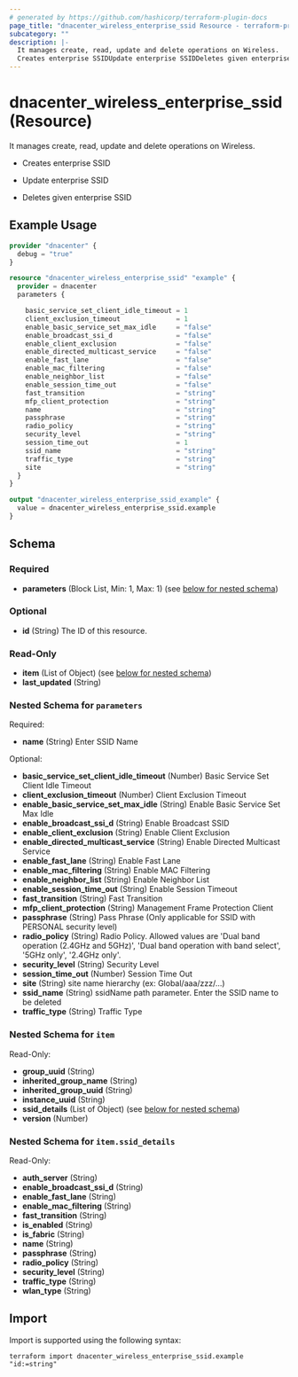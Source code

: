 ```yaml
---
# generated by https://github.com/hashicorp/terraform-plugin-docs
page_title: "dnacenter_wireless_enterprise_ssid Resource - terraform-provider-dnacenter"
subcategory: ""
description: |-
  It manages create, read, update and delete operations on Wireless.
  Creates enterprise SSIDUpdate enterprise SSIDDeletes given enterprise SSID
---
```


# dnacenter_wireless_enterprise_ssid (Resource)

It manages create, read, update and delete operations on Wireless.

- Creates enterprise SSID

- Update enterprise SSID

- Deletes given enterprise SSID

## Example Usage

```terraform
provider "dnacenter" {
  debug = "true"
}

resource "dnacenter_wireless_enterprise_ssid" "example" {
  provider = dnacenter
  parameters {

    basic_service_set_client_idle_timeout = 1
    client_exclusion_timeout              = 1
    enable_basic_service_set_max_idle     = "false"
    enable_broadcast_ssi_d                = "false"
    enable_client_exclusion               = "false"
    enable_directed_multicast_service     = "false"
    enable_fast_lane                      = "false"
    enable_mac_filtering                  = "false"
    enable_neighbor_list                  = "false"
    enable_session_time_out               = "false"
    fast_transition                       = "string"
    mfp_client_protection                 = "string"
    name                                  = "string"
    passphrase                            = "string"
    radio_policy                          = "string"
    security_level                        = "string"
    session_time_out                      = 1
    ssid_name                             = "string"
    traffic_type                          = "string"
    site                                  = "string"
  }
}

output "dnacenter_wireless_enterprise_ssid_example" {
  value = dnacenter_wireless_enterprise_ssid.example
}
```

<!-- schema generated by tfplugindocs -->
## Schema

### Required

- **parameters** (Block List, Min: 1, Max: 1) (see [below for nested schema](#nestedblock--parameters))

### Optional

- **id** (String) The ID of this resource.

### Read-Only

- **item** (List of Object) (see [below for nested schema](#nestedatt--item))
- **last_updated** (String)

<a id="nestedblock--parameters"></a>
### Nested Schema for `parameters`

Required:

- **name** (String) Enter SSID Name

Optional:

- **basic_service_set_client_idle_timeout** (Number) Basic Service Set Client Idle Timeout
- **client_exclusion_timeout** (Number) Client Exclusion Timeout
- **enable_basic_service_set_max_idle** (String) Enable Basic Service Set Max Idle
- **enable_broadcast_ssi_d** (String) Enable Broadcast SSID
- **enable_client_exclusion** (String) Enable Client Exclusion
- **enable_directed_multicast_service** (String) Enable Directed Multicast Service
- **enable_fast_lane** (String) Enable Fast Lane
- **enable_mac_filtering** (String) Enable MAC Filtering
- **enable_neighbor_list** (String) Enable Neighbor List
- **enable_session_time_out** (String) Enable Session Timeout
- **fast_transition** (String) Fast Transition
- **mfp_client_protection** (String) Management Frame Protection Client
- **passphrase** (String) Pass Phrase (Only applicable for SSID with PERSONAL security level)
- **radio_policy** (String) Radio Policy. Allowed values are 'Dual band operation (2.4GHz and 5GHz)', 'Dual band operation with band select', '5GHz only', '2.4GHz only'.
- **security_level** (String) Security Level
- **session_time_out** (Number) Session Time Out
- **site** (String) site name hierarchy (ex: Global/aaa/zzz/...)
- **ssid_name** (String) ssidName path parameter. Enter the SSID name to be deleted
- **traffic_type** (String) Traffic Type


<a id="nestedatt--item"></a>
### Nested Schema for `item`

Read-Only:

- **group_uuid** (String)
- **inherited_group_name** (String)
- **inherited_group_uuid** (String)
- **instance_uuid** (String)
- **ssid_details** (List of Object) (see [below for nested schema](#nestedobjatt--item--ssid_details))
- **version** (Number)

<a id="nestedobjatt--item--ssid_details"></a>
### Nested Schema for `item.ssid_details`

Read-Only:

- **auth_server** (String)
- **enable_broadcast_ssi_d** (String)
- **enable_fast_lane** (String)
- **enable_mac_filtering** (String)
- **fast_transition** (String)
- **is_enabled** (String)
- **is_fabric** (String)
- **name** (String)
- **passphrase** (String)
- **radio_policy** (String)
- **security_level** (String)
- **traffic_type** (String)
- **wlan_type** (String)

## Import

Import is supported using the following syntax:

```shell
terraform import dnacenter_wireless_enterprise_ssid.example "id:=string"
```
